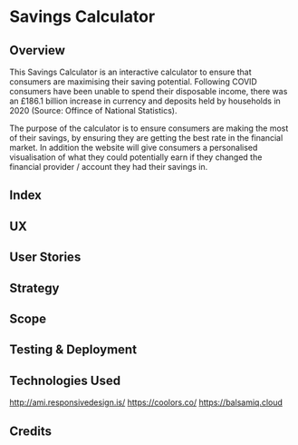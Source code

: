 # Savings Calculator #

## Overview ##

This Savings Calculator is an interactive calculator to ensure that consumers are maximising their saving potential.  Following COVID consumers have been unable to spend their disposable income, there was an £186.1 billion increase in currency and deposits held by households in 2020 (Source:  Offince of National Statistics).

The purpose of the calculator is to ensure consumers are making the most of their savings, by ensuring they are getting the best rate in the financial market.  In addition the website will give consumers a personalised visualisation of what they could potentially earn if they changed the financial provider / account they had their savings in. 

## Index

## UX 

## User Stories 

## Strategy 

## Scope

## Testing & Deployment 

## Technologies Used 
http://ami.responsivedesign.is/
https://coolors.co/
https://balsamiq.cloud
## Credits 